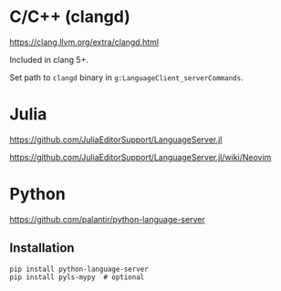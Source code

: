 # C/C++ (clangd)

<https://clang.llvm.org/extra/clangd.html>

Included in clang 5+.

Set path to `clangd` binary in `g:LanguageClient_serverCommands`.

# Julia

<https://github.com/JuliaEditorSupport/LanguageServer.jl>

<https://github.com/JuliaEditorSupport/LanguageServer.jl/wiki/Neovim>

# Python

<https://github.com/palantir/python-language-server>

## Installation

    pip install python-language-server
    pip install pyls-mypy  # optional
